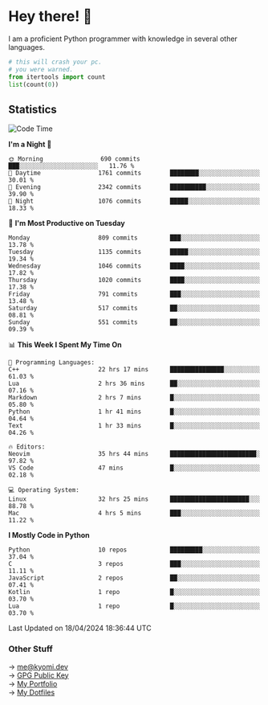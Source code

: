 # Hey there! 👋

I am a proficient Python programmer with knowledge in several other languages.

```py
# this will crash your pc.
# you were warned.
from itertools import count
list(count(0))
```

## Statistics
<!--START_SECTION:waka-->
![Code Time](http://img.shields.io/badge/Code%20Time-1%2C019%20hrs%2010%20mins-blue)

**I'm a Night 🦉** 

```text
🌞 Morning                690 commits         ███░░░░░░░░░░░░░░░░░░░░░░   11.76 % 
🌆 Daytime                1761 commits        ████████░░░░░░░░░░░░░░░░░   30.01 % 
🌃 Evening                2342 commits        ██████████░░░░░░░░░░░░░░░   39.90 % 
🌙 Night                  1076 commits        █████░░░░░░░░░░░░░░░░░░░░   18.33 % 
```
📅 **I'm Most Productive on Tuesday** 

```text
Monday                   809 commits         ███░░░░░░░░░░░░░░░░░░░░░░   13.78 % 
Tuesday                  1135 commits        █████░░░░░░░░░░░░░░░░░░░░   19.34 % 
Wednesday                1046 commits        ████░░░░░░░░░░░░░░░░░░░░░   17.82 % 
Thursday                 1020 commits        ████░░░░░░░░░░░░░░░░░░░░░   17.38 % 
Friday                   791 commits         ███░░░░░░░░░░░░░░░░░░░░░░   13.48 % 
Saturday                 517 commits         ██░░░░░░░░░░░░░░░░░░░░░░░   08.81 % 
Sunday                   551 commits         ██░░░░░░░░░░░░░░░░░░░░░░░   09.39 % 
```


📊 **This Week I Spent My Time On** 

```text
💬 Programming Languages: 
C++                      22 hrs 17 mins      ███████████████░░░░░░░░░░   61.03 % 
Lua                      2 hrs 36 mins       ██░░░░░░░░░░░░░░░░░░░░░░░   07.16 % 
Markdown                 2 hrs 7 mins        █░░░░░░░░░░░░░░░░░░░░░░░░   05.80 % 
Python                   1 hr 41 mins        █░░░░░░░░░░░░░░░░░░░░░░░░   04.64 % 
Text                     1 hr 33 mins        █░░░░░░░░░░░░░░░░░░░░░░░░   04.26 % 

🔥 Editors: 
Neovim                   35 hrs 44 mins      ████████████████████████░   97.82 % 
VS Code                  47 mins             █░░░░░░░░░░░░░░░░░░░░░░░░   02.18 % 

💻 Operating System: 
Linux                    32 hrs 25 mins      ██████████████████████░░░   88.78 % 
Mac                      4 hrs 5 mins        ███░░░░░░░░░░░░░░░░░░░░░░   11.22 % 
```

**I Mostly Code in Python** 

```text
Python                   10 repos            █████████░░░░░░░░░░░░░░░░   37.04 % 
C                        3 repos             ███░░░░░░░░░░░░░░░░░░░░░░   11.11 % 
JavaScript               2 repos             ██░░░░░░░░░░░░░░░░░░░░░░░   07.41 % 
Kotlin                   1 repo              █░░░░░░░░░░░░░░░░░░░░░░░░   03.70 % 
Lua                      1 repo              █░░░░░░░░░░░░░░░░░░░░░░░░   03.70 % 
```




 Last Updated on 18/04/2024 18:36:44 UTC
<!--END_SECTION:waka-->

### Other Stuff

→ [me@kyomi.dev](mailto:me@kyomi.dev)\
→ [GPG Public Key](https://github.com/bitterteriyaki.gpg)\
→ [My Portfolio](https://kyomi.dev)\
→ [My Dotfiles](https://github.com/bitterteriyaki/dotfiles)

